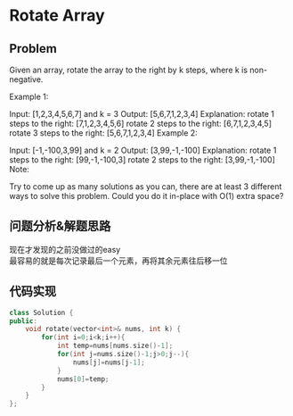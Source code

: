 # Rotate Array
## Problem
Given an array, rotate the array to the right by k steps, where k is non-negative.

Example 1:

Input: [1,2,3,4,5,6,7] and k = 3
Output: [5,6,7,1,2,3,4]
Explanation:
rotate 1 steps to the right: [7,1,2,3,4,5,6]
rotate 2 steps to the right: [6,7,1,2,3,4,5]
rotate 3 steps to the right: [5,6,7,1,2,3,4]
Example 2:

Input: [-1,-100,3,99] and k = 2
Output: [3,99,-1,-100]
Explanation: 
rotate 1 steps to the right: [99,-1,-100,3]
rotate 2 steps to the right: [3,99,-1,-100]
Note:

Try to come up as many solutions as you can, there are at least 3 different ways to solve this problem.
Could you do it in-place with O(1) extra space?
## 问题分析&解题思路
现在才发现的之前没做过的easy</br>
最容易的就是每次记录最后一个元素，再将其余元素往后移一位
## 代码实现
```C++
class Solution {
public:
    void rotate(vector<int>& nums, int k) {
        for(int i=0;i<k;i++){
            int temp=nums[nums.size()-1];
            for(int j=nums.size()-1;j>0;j--){
                nums[j]=nums[j-1];
            }
            nums[0]=temp;
        }
    }
};
```
